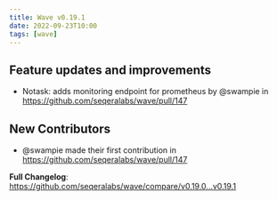 ```yaml
---
title: Wave v0.19.1
date: 2022-09-23T10:00
tags: [wave]
---
```


## Feature updates and improvements

* Notask: adds monitoring endpoint for prometheus by @swampie in https://github.com/seqeralabs/wave/pull/147

## New Contributors

* @swampie made their first contribution in https://github.com/seqeralabs/wave/pull/147

**Full Changelog**: https://github.com/seqeralabs/wave/compare/v0.19.0...v0.19.1

